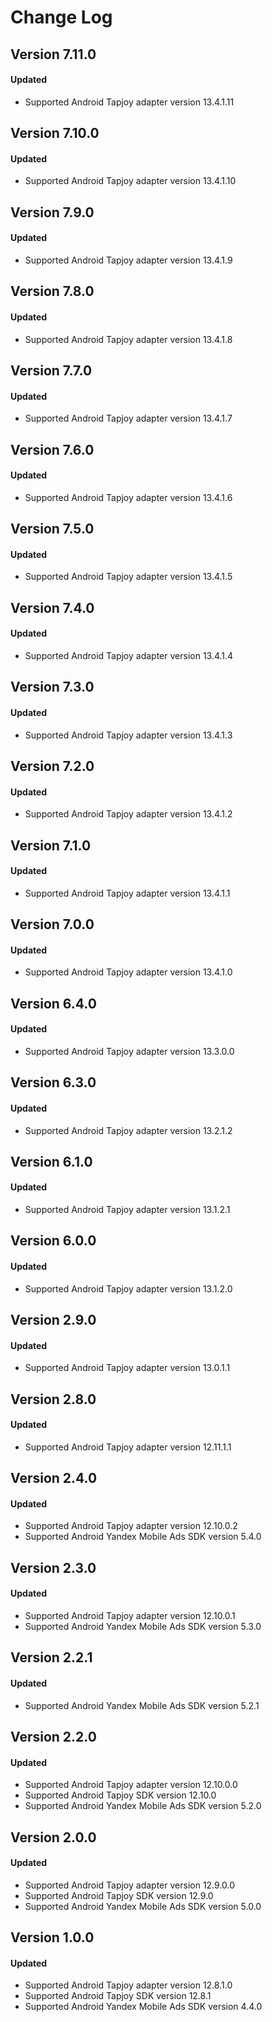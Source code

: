 # Change Log

## Version 7.11.0

#### Updated

* Supported Android Tapjoy adapter version 13.4.1.11

## Version 7.10.0

#### Updated

* Supported Android Tapjoy adapter version 13.4.1.10

## Version 7.9.0

#### Updated

* Supported Android Tapjoy adapter version 13.4.1.9

## Version 7.8.0

#### Updated

* Supported Android Tapjoy adapter version 13.4.1.8

## Version 7.7.0

#### Updated

* Supported Android Tapjoy adapter version 13.4.1.7

## Version 7.6.0

#### Updated

* Supported Android Tapjoy adapter version 13.4.1.6

## Version 7.5.0

#### Updated

* Supported Android Tapjoy adapter version 13.4.1.5

## Version 7.4.0

#### Updated

* Supported Android Tapjoy adapter version 13.4.1.4

## Version 7.3.0

#### Updated

* Supported Android Tapjoy adapter version 13.4.1.3

## Version 7.2.0

#### Updated

* Supported Android Tapjoy adapter version 13.4.1.2

## Version 7.1.0

#### Updated

* Supported Android Tapjoy adapter version 13.4.1.1

## Version 7.0.0

#### Updated

* Supported Android Tapjoy adapter version 13.4.1.0

## Version 6.4.0

#### Updated

* Supported Android Tapjoy adapter version 13.3.0.0

## Version 6.3.0

#### Updated

* Supported Android Tapjoy adapter version 13.2.1.2

## Version 6.1.0

#### Updated

* Supported Android Tapjoy adapter version 13.1.2.1

## Version 6.0.0

#### Updated

* Supported Android Tapjoy adapter version 13.1.2.0

## Version 2.9.0

#### Updated

* Supported Android Tapjoy adapter version 13.0.1.1

## Version 2.8.0

#### Updated

* Supported Android Tapjoy adapter version 12.11.1.1

## Version 2.4.0

#### Updated

* Supported Android Tapjoy adapter version 12.10.0.2
* Supported Android Yandex Mobile Ads SDK version 5.4.0

## Version 2.3.0

#### Updated

* Supported Android Tapjoy adapter version 12.10.0.1
* Supported Android Yandex Mobile Ads SDK version 5.3.0

## Version 2.2.1

#### Updated

* Supported Android Yandex Mobile Ads SDK version 5.2.1

## Version 2.2.0

#### Updated

* Supported Android Tapjoy adapter version 12.10.0.0
* Supported Android Tapjoy SDK version 12.10.0
* Supported Android Yandex Mobile Ads SDK version 5.2.0

## Version 2.0.0

#### Updated

* Supported Android Tapjoy adapter version 12.9.0.0
* Supported Android Tapjoy SDK version 12.9.0
* Supported Android Yandex Mobile Ads SDK version 5.0.0

## Version 1.0.0

#### Updated

* Supported Android Tapjoy adapter version 12.8.1.0
* Supported Android Tapjoy SDK version 12.8.1
* Supported Android Yandex Mobile Ads SDK version 4.4.0
